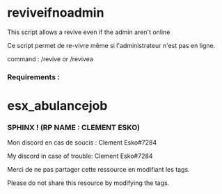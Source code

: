 # reviveifnoadmin

This script allows a revive even if the admin aren't online

Ce script permet de re-vivre même si l'administrateur n'est pas en ligne.

command : /revive
or 
/revivea

### Requirements :
# esx_abulancejob

### SPHINX ! (RP NAME : CLEMENT ESKO)

Mon discord en cas de soucis : Clement Esko#7284

My discord in case of trouble: Clement Esko#7284

Merci de ne pas partager cette ressource en modifiant les tags.

Please do not share this resource by modifying the tags.
